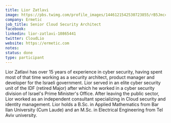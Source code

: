 ```yaml
---
title: Lior Zatlavi
image: https://pbs.twimg.com/profile_images/1446121542530723855/rB5Jmcc6_400x400.jpg
company: Ermetic
job_title: Senior Cloud Security Architect
facebook:
linkedin: lior-zatlavi-10865441
twitter: CloudLio
website: https://ermetic.com
notes:
status: done
type: participant
---
```

Lior Zatlavi has over 15 years of experience in cyber security, having spent most of that time working
as a security architect, product manager and developer for the Israeli government. Lior served in an
elite cyber security unit of the IDF (retired Major) after which he worked in a cyber security division
of Israel's Prime Minister's Office. After leaving the public sector, Lior worked as an independent
consultant specializing in Cloud security and identity management. Lior holds a B.Sc. in Applied
Mathematics from Bar Ilan University (Cum Laude) and an M.Sc. in Electrical Engineering from Tel
Aviv university.
